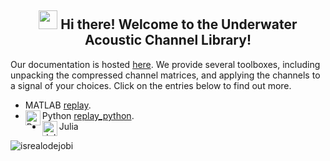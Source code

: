 <h2 align="center"><img src = "https://raw.githubusercontent.com/MartinHeinz/MartinHeinz/master/wave.gif" width = 30px> Hi there! Welcome to the Underwater Acoustic Channel Library! </h2>

Our documentation is hosted [here](https://uwa-channels.github.io). We provide several toolboxes, including unpacking the compressed channel matrices, and applying the channels to a signal of your choices. Click on the entries below to find out more.

* MATLAB [replay](https://github.com/uwa-channels/replay).
* <img src="https://cdn.simpleicons.org/python/000/fff" alt="Python" align=left width=24 height=24> Python [replay_python](https://github.com/uwa-channels/replay_python).
* <img src="https://cdn.simpleicons.org/julia/000/fff" alt="Julia" align=left width=24 height=24> Julia

<p align="left"> <img src="https://komarev.com/ghpvc/?username=uwa-channels&label=Profile%20views&color=0e75b6&style=flat" alt="isrealodejobi" />
</p>
